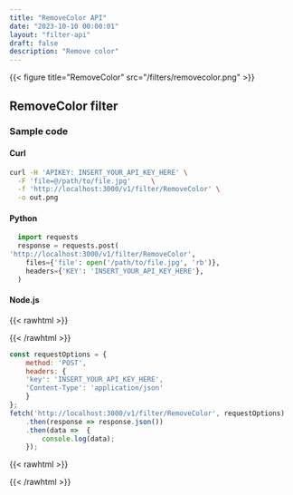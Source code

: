 ```yaml
---
title: "RemoveColor API"
date: "2023-10-10 00:00:01"
layout: "filter-api"
draft: false
description: "Remove color"
---
```



{{< figure title="RemoveColor" src="/filters/removecolor.png"  >}}

## RemoveColor filter


### Sample code

#### Curl

```bash
curl -H 'APIKEY: INSERT_YOUR_API_KEY_HERE' \
  -F 'file=@/path/to/file.jpg'     \
  -f 'http://localhost:3000/v1/filter/RemoveColor' \
  -o out.png

```

#### Python

```python
  import requests
  response = requests.post(
'http://localhost:3000/v1/filter/RemoveColor',
    files={'file': open('/path/to/file.jpg', 'rb')},
    headers={'KEY': 'INSERT_YOUR_API_KEY_HERE'},
  )
```

#### Node.js

{{< rawhtml >}}
 <div class='editable' onClick="this.contentEditable='true';">
{{< /rawhtml >}}

```node.js
const requestOptions = {
    method: 'POST',
    headers: {
    'key': 'INSERT_YOUR_API_KEY_HERE',
    'Content-Type': 'application/json'
    }
};
fetch('http://localhost:3000/v1/filter/RemoveColor', requestOptions)
    .then(response => response.json())
    .then(data =>  {
		console.log(data);
    }); 
```

{{< rawhtml >}}
 </div>
{{< /rawhtml >}}



